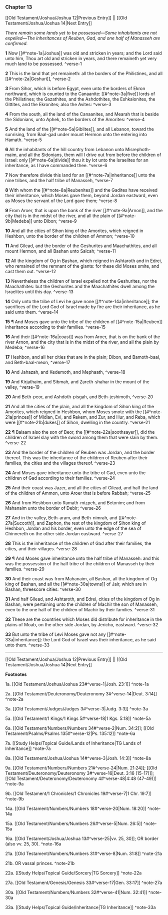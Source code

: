 ### Chapter 13

[[Old Testament/Joshua/Joshua 12|Previous Entry]]  ||  [[Old Testament/Joshua/Joshua 14|Next Entry]]

*There remain some lands yet to be possessed—Some inhabitants are not expelled—The inheritances of Reuben, Gad, and one half of Manasseh are confirmed.*

**1**  Now [[#^note-1a|Joshua]] was old and stricken in years; and the Lord said unto him, Thou art old and stricken in years, and there remaineth yet very much land to be possessed. ^verse-1

**2**  This is the land that yet remaineth: all the borders of the Philistines, and all [[#^note-2a|Geshuri]], ^verse-2

**3**  From Sihor, which is before Egypt, even unto the borders of Ekron northward, which is counted to the Canaanite: [[#^note-3a|five]] lords of the Philistines; the Gazathites, and the Ashdothites, the Eshkalonites, the Gittites, and the Ekronites; also the Avites: ^verse-3

**4**  From the south, all the land of the Canaanites, and Mearah that is beside the Sidonians, unto Aphek, to the borders of the Amorites: ^verse-4

**5**  And the land of the [[#^note-5a|Giblites]], and all Lebanon, toward the sunrising, from Baal-gad under mount Hermon unto the entering into Hamath. ^verse-5

**6**  All the inhabitants of the hill country from Lebanon unto Misrephoth-maim, and all the Sidonians, them will I drive out from before the children of Israel: only [[#^note-6a|divide]] thou it by lot unto the Israelites for an inheritance, as I have commanded thee. ^verse-6

**7**  Now therefore divide this land for an [[#^note-7a|inheritance]] unto the nine tribes, and the half tribe of Manasseh, ^verse-7

**8**  With whom the [[#^note-8a|Reubenites]] and the Gadites have received their inheritance, which Moses gave them, beyond Jordan eastward, even as Moses the servant of the Lord gave them; ^verse-8

**9**  From Aroer, that is upon the bank of the river [[#^note-9a|Arnon]], and the city that is in the midst of the river, and all the plain of [[#^note-9b|Medeba]] unto Dibon; ^verse-9

**10**  And all the cities of Sihon king of the Amorites, which reigned in Heshbon, unto the border of the children of Ammon; ^verse-10

**11**  And Gilead, and the border of the Geshurites and Maachathites, and all mount Hermon, and all Bashan unto Salcah; ^verse-11

**12**  All the kingdom of Og in Bashan, which reigned in Ashtaroth and in Edrei, who remained of the remnant of the giants: for these did Moses smite, and cast them out. ^verse-12

**13**  Nevertheless the children of Israel expelled not the Geshurites, nor the Maachathites: but the Geshurites and the Maachathites dwell among the Israelites until this day. ^verse-13

**14**  Only unto the tribe of Levi he gave none [[#^note-14a|inheritance]]; the sacrifices of the Lord God of Israel made by fire are their inheritance, as he said unto them. ^verse-14

**15**  ¶ And Moses gave unto the tribe of the children of [[#^note-15a|Reuben]] inheritance according to their families. ^verse-15

**16**  And their [[#^note-16a|coast]] was from Aroer, that is on the bank of the river Arnon, and the city that is in the midst of the river, and all the plain by Medeba; ^verse-16

**17**  Heshbon, and all her cities that are in the plain; Dibon, and Bamoth-baal, and Beth-baal-meon, ^verse-17

**18**  And Jahazah, and Kedemoth, and Mephaath, ^verse-18

**19**  And Kirjathaim, and Sibmah, and Zareth-shahar in the mount of the valley, ^verse-19

**20**  And Beth-peor, and Ashdoth-pisgah, and Beth-jeshimoth, ^verse-20

**21**  And all the cities of the plain, and all the kingdom of Sihon king of the Amorites, which reigned in Heshbon, whom Moses smote with the [[#^note-21a|princes]] of Midian, Evi, and Rekem, and Zur, and Hur, and Reba, which were [[#^note-21b|dukes]] of Sihon, dwelling in the country. ^verse-21

**22**  ¶ Balaam also the son of Beor, the [[#^note-22a|soothsayer]], did the children of Israel slay with the sword among them that were slain by them. ^verse-22

**23**  And the border of the children of Reuben was Jordan, and the border thereof. This was the inheritance of the children of Reuben after their families, the cities and the villages thereof. ^verse-23

**24**  And Moses gave inheritance unto the tribe of Gad, even unto the children of Gad according to their families. ^verse-24

**25**  And their coast was Jazer, and all the cities of Gilead, and half the land of the children of Ammon, unto Aroer that is before Rabbah; ^verse-25

**26**  And from Heshbon unto Ramath-mizpeh, and Betonim; and from Mahanaim unto the border of Debir; ^verse-26

**27**  And in the valley, Beth-aram, and Beth-nimrah, and [[#^note-27a|Succoth]], and Zaphon, the rest of the kingdom of Sihon king of Heshbon, Jordan and his border, even unto the edge of the sea of Chinnereth on the other side Jordan eastward. ^verse-27

**28**  This is the inheritance of the children of Gad after their families, the cities, and their villages. ^verse-28

**29**  ¶ And Moses gave inheritance unto the half tribe of Manasseh: and this was the possession of the half tribe of the children of Manasseh by their families. ^verse-29

**30**  And their coast was from Mahanaim, all Bashan, all the kingdom of Og king of Bashan, and all the [[#^note-30a|towns]] of Jair, which are in Bashan, threescore cities: ^verse-30

**31**  And half Gilead, and Ashtaroth, and Edrei, cities of the kingdom of Og in Bashan, were pertaining unto the children of Machir the son of Manasseh, even to the one half of the children of Machir by their families. ^verse-31

**32**  These are the countries which Moses did distribute for inheritance in the plains of Moab, on the other side Jordan, by Jericho, eastward. ^verse-32

**33**  But unto the tribe of Levi Moses gave not any [[#^note-33a|inheritance]]: the Lord God of Israel was their inheritance, as he said unto them. ^verse-33


---
[[Old Testament/Joshua/Joshua 12|Previous Entry]]  ||  [[Old Testament/Joshua/Joshua 14|Next Entry]]


**Footnotes**


1a. [[Old Testament/Joshua/Joshua 23#^verse-1|Josh. 23:1]] ^note-1a

2a. [[Old Testament/Deuteronomy/Deuteronomy 3#^verse-14|Deut. 3:14]] ^note-2a

3a. [[Old Testament/Judges/Judges 3#^verse-3|Judg. 3:3]] ^note-3a

5a. [[Old Testament/1 Kings/1 Kings 5#^verse-18|1 Kgs. 5:18]] ^note-5a

6a. [[Old Testament/Numbers/Numbers 34#^verse-2|Num. 34:2]]; [[Old Testament/Psalms/Psalms 135#^verse-12|Ps. 135:12]] ^note-6a

7a. [[Study Helps/Topical Guide/Lands of Inheritance|TG Lands of Inheritance]] ^note-7a

8a. [[Old Testament/Joshua/Joshua 14#^verse-3|Josh. 14:3]] ^note-8a

9a. [[Old Testament/Numbers/Numbers 21#^verse-24|Num. 21:24]]; [[Old Testament/Deuteronomy/Deuteronomy 3#^verse-16|Deut. 3:16 (15-17)]]; [[Old Testament/Deuteronomy/Deuteronomy 4#^verse-48|4:48 (47-49)]] ^note-9a

9b. [[Old Testament/1 Chronicles/1 Chronicles 19#^verse-7|1 Chr. 19:7]] ^note-9b

14a. [[Old Testament/Numbers/Numbers 18#^verse-20|Num. 18:20]] ^note-14a

15a. [[Old Testament/Numbers/Numbers 26#^verse-5|Num. 26:5]] ^note-15a

16a. [[Old Testament/Joshua/Joshua 13#^verse-25|vv. 25, 30]]; OR border (also vv. 25, 30). ^note-16a

21a. [[Old Testament/Numbers/Numbers 31#^verse-8|Num. 31:8]] ^note-21a

21b. OR vassal princes. ^note-21b

22a. [[Study Helps/Topical Guide/Sorcery|TG Sorcery]] ^note-22a

27a. [[Old Testament/Genesis/Genesis 33#^verse-17|Gen. 33:17]] ^note-27a

30a. [[Old Testament/Numbers/Numbers 32#^verse-41|Num. 32:41]] ^note-30a

33a. [[Study Helps/Topical Guide/Inheritance|TG Inheritance]] ^note-33a